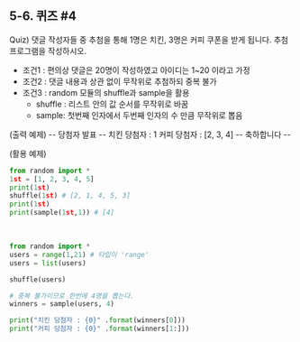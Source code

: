 ## 5-6. 퀴즈 #4

Quiz) 댓글 작성자들 중 추첨을 통해 1명은 치킨, 3명은 커피 쿠폰을 받게 됩니다. 추첨 프로그램을 작성하시오.

- 조건1 : 편의상 댓글은 20명이 작성하였고 아이디는 1~20 이라고 가정
- 조건2 : 댓글 내용과 상관 없이 무작위로 추첨하되 중복 불가
- 조건3 : random 모듈의 shuffle과 sample을 활용
  - shuffle : 리스트 안의 값 순서를 무작위로 바꿈
  - sample: 첫번째 인자에서 두번째 인자의 수 만큼 무작위로 뽑음

(출력 예제)
-- 당첨자 발표 --
치킨 당첨자 : 1
커피 당첨자 : [2, 3, 4]
-- 축하합니다 --

(활용 예제)

```py
from random import *
1st = [1, 2, 3, 4, 5]
print(1st)
shuffle(1st) # [2, 1, 4, 5, 3]
print(1st)
print(sample(1st,1)) # [4]
```

<br>

```py
from random import *
users = range(1,21) # 타입이 'range'
users = list(users)

shuffle(users)

# 중복 불가이므로 한번에 4명을 뽑는다.
winners = sample(users, 4)

print("치킨 당첨자 : {0}" .format(winners[0]))
print("커피 당첨자 : {0}" .format(winners[1:]))
```
